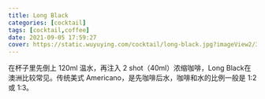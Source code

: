```yaml
---
title: Long Black
categories: [cocktail]
tags: [cocktail,coffee]
date: 2021-09-05 17:59:27
cover: https://static.wuyuying.com/cocktail/long-black.jpg?imageView2/3/w/2000/h/2000/format/jpg/q/75
---
```


在杯子里先倒上 120ml 温水，再注入 2 shot（40ml）浓缩咖啡，Long Black在澳洲比较常见。传统美式 Americano，是先咖啡后水，咖啡和水的比例一般是 1:2 或 1:3。